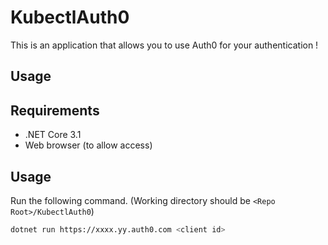# KubectlAuth0

This is an application that allows you to use Auth0 for your authentication !

## Usage

## Requirements

- .NET Core 3.1
- Web browser (to allow access)

## Usage

Run the following command. (Working directory should be `<Repo Root>/KubectlAuth0`)

```bash
dotnet run https://xxxx.yy.auth0.com <client id>
```
